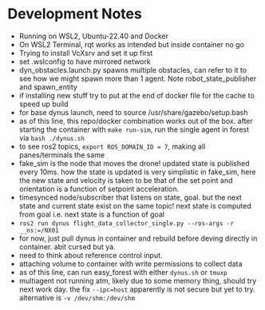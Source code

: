 # Development Notes
- Running on WSL2, Ubuntu-22.40 and Docker
- On WSL2 Terminal, rqt works as intended but inside container no go
- Trying to install VcXsrv and set it up first
- set .wslconfig to have mirrored network
- dyn_obstacles.launch.py spawns multiple obstacles, can refer to it to see how we might spawn more than 1 agent. Note robot_state_publisher and spawn_entity
- if installing new stuff try to put at the end of docker file for the cache to speed up build
- for base dynus launch, need to source /usr/share/gazebo/setup.bash
- as of this line, this repo/docker combination works out of the box. after starting the container with `make run-sim`, run the single agent in forest via `bash ./dynus.sh`
- to see ros2 topics, `export ROS_DOMAIN_ID = 7`, making all panes/terminals the same
- fake_sim is the node that moves the drone! updated state is published every 10ms. how the state is updated is very simplistic in fake_sim, here the new state and velocity is taken to be that of the set point and orientation is a function of setpoint acceleration.
- timesynced node/subscriber that listens on state, goal. but the next state and current state exist on the same topic! next state is computed from goal i.e. next state is a function of goal
- `ros2 run dynus flight_data_collector_single.py --ros-args -r __ns:=/NX01`
- for now, just pull dynus in container and rebuild before deving directly in container. abit cursed but ya.
- need to think about reference control input. 
- attaching volume to container with write permissions to collect data
- as of this line, can run easy_forest with either `dynus.sh` or `tmuxp`
- multiagent not running atm, likely due to some memory thing, should try next work day. the fix `--ipc=host` apparently is not secure but yet to try. alternative is `-v /dev/shm:/dev/shm`